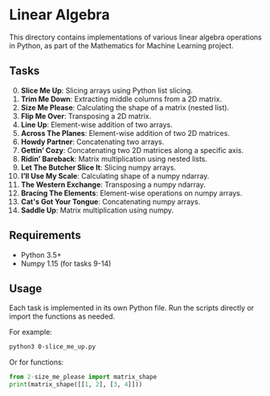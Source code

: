 # Linear Algebra

This directory contains implementations of various linear algebra operations in Python, as part of the Mathematics for Machine Learning project.

## Tasks

0. **Slice Me Up**: Slicing arrays using Python list slicing.
1. **Trim Me Down**: Extracting middle columns from a 2D matrix.
2. **Size Me Please**: Calculating the shape of a matrix (nested list).
3. **Flip Me Over**: Transposing a 2D matrix.
4. **Line Up**: Element-wise addition of two arrays.
5. **Across The Planes**: Element-wise addition of two 2D matrices.
6. **Howdy Partner**: Concatenating two arrays.
7. **Gettin’ Cozy**: Concatenating two 2D matrices along a specific axis.
8. **Ridin’ Bareback**: Matrix multiplication using nested lists.
9. **Let The Butcher Slice It**: Slicing numpy arrays.
10. **I’ll Use My Scale**: Calculating shape of a numpy ndarray.
11. **The Western Exchange**: Transposing a numpy ndarray.
12. **Bracing The Elements**: Element-wise operations on numpy arrays.
13. **Cat's Got Your Tongue**: Concatenating numpy arrays.
14. **Saddle Up**: Matrix multiplication using numpy.

## Requirements

- Python 3.5+
- Numpy 1.15 (for tasks 9-14)

## Usage

Each task is implemented in its own Python file. Run the scripts directly or import the functions as needed.

For example:
```bash
python3 0-slice_me_up.py
```

Or for functions:
```python
from 2-size_me_please import matrix_shape
print(matrix_shape([[1, 2], [3, 4]]))
